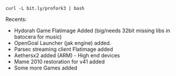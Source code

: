 `curl -L bit.ly/profork3 | bash`

Recents:
* Hydorah Game Flatimage Added (big/needs 32bit missing libs in batocera for music)
* OpenGoal Launcher (jak engine) added.
* Parsec streaming client Flatimage added
* Aethersx2 added (ARM) - High end devices
* Mame 2010 restoration for v41 added
* Some more Games added
